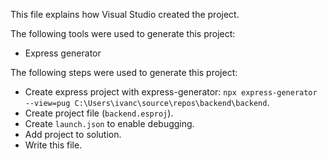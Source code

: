 This file explains how Visual Studio created the project.

The following tools were used to generate this project:
- Express generator

The following steps were used to generate this project:
- Create express project with express-generator: `npx express-generator --view=pug C:\Users\ivanc\source\repos\backend\backend`.
- Create project file (`backend.esproj`).
- Create `launch.json` to enable debugging.
- Add project to solution.
- Write this file.
